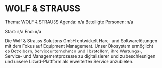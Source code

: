 # WOLF & STRAUSS
Thema: WOLF & STRAUSS
Agenda: n/a
Beteiligte Personen: n/a

Start: n/a
End: n/a

Die Wolf & Strauss Solutions GmbH entwickelt Hard- und Softwarelösungen mit dem Fokus auf Equipment Management. Unser Ökosystem ermöglicht es Betreibern, Serviceunternehmen und Herstellern, ihre Wartungs-, Service- und Managementprozesse zu digitalisieren und zu beschleunigen und unsere Lizard-Plattform als erweiterten Service anzubieten.
